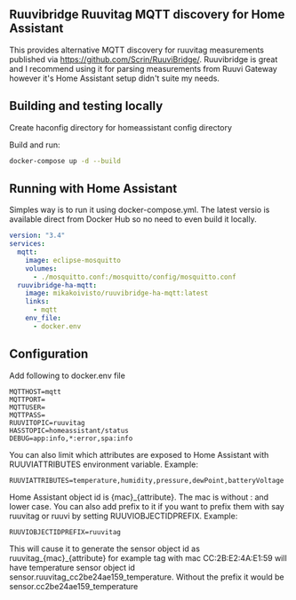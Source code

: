 ## Ruuvibridge Ruuvitag MQTT discovery for Home Assistant

This provides alternative MQTT discovery for ruuvitag measurements published via https://github.com/Scrin/RuuviBridge/.
Ruuvibridge is great and I recommend using it for parsing measurements from Ruuvi Gateway however it's Home Assistant setup didn't suite my needs.

## Building and testing locally

Create haconfig directory for homeassistant config directory

Build and run:

```bash
docker-compose up -d --build
```

## Running with Home Assistant

Simples way is to run it using docker-compose.yml. The latest versio is available direct from Docker Hub so no need to even build it locally.

```yml
version: "3.4"
services:
  mqtt:
    image: eclipse-mosquitto
    volumes:
      - ./mosquitto.conf:/mosquitto/config/mosquitto.conf
  ruuvibridge-ha-mqtt:
    image: mikakoivisto/ruuvibridge-ha-mqtt:latest
    links:
      - mqtt
    env_file: 
      - docker.env
```

## Configuration

Add following to docker.env file

```
MQTTHOST=mqtt
MQTTPORT=
MQTTUSER=
MQTTPASS=
RUUVITOPIC=ruuvitag
HASSTOPIC=homeassistant/status
DEBUG=app:info,*:error,spa:info
```

You can also limit which attributes are exposed to Home Assistant with RUUVIATTRIBUTES environment variable. Example:
```
RUUVIATTRIBUTES=temperature,humidity,pressure,dewPoint,batteryVoltage
```

Home Assistant object id is {mac}_{attribute}. The mac is without : and lower case. You can also add prefix to it if you want to prefix them with say ruuvitag or ruuvi by setting RUUVIOBJECTIDPREFIX. Example:
```
RUUVIOBJECTIDPREFIX=ruuvitag
```
This will cause it to generate the sensor object id as ruuvitag_{mac}_{attribute} for example tag with mac CC:2B:E2:4A:E1:59 will have temperature sensor object id sensor.ruuvitag_cc2be24ae159_temperature. Without the prefix it would be sensor.cc2be24ae159_temperature